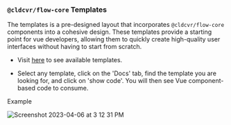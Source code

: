 ### `@cldcvr/flow-core` Templates

The templates is a pre-designed layout that incorporates `@cldcvr/flow-core` components into a cohesive design. These templates provide a starting point for vue developers, allowing them to quickly create high-quality user interfaces without having to start from scratch.

- Visit [here](https://flow.cldcvr.com/templates/index.html) to see available templates.

- Select any template, click on the 'Docs' tab, find the template you are looking for, and click on 'show code'. You will then see Vue component-based code to consume.

Example 

![Screenshot 2023-04-06 at 3 12 31 PM](https://user-images.githubusercontent.com/67629551/230338969-917da290-324d-46d5-906e-3bed809b5c8e.png)
